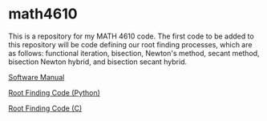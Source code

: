 # math4610
This is a repository for my MATH 4610 code. The first code to be added to this repository will be code defining our root finding processes, which are as follows: functional iteration, bisection, Newton's method, secant method, bisection Newton hybrid, and bisection secant hybrid.

[Software Manual](https://github.com/jake-daniels16/math4610/tree/main/doc/Software%20Manual)

[Root Finding Code (Python)](https://github.com/jake-daniels16/math4610/tree/main/Root%20Finding%20Problem)

[Root Finding Code (C)](https://github.com/jake-daniels16/math4610/tree/main/root%20finding%20c%20code)
